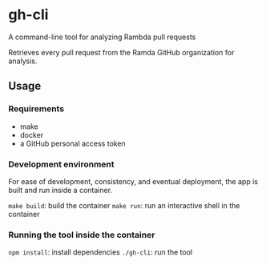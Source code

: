 # gh-cli
A command-line tool for analyzing Rambda pull requests

Retrieves every pull request from the Ramda GitHub organization for analysis.

## Usage

### Requirements
- make
- docker
- a GitHub personal access token

### Development environment
For ease of development, consistency, and eventual deployment, the app is built and run inside a container.

`make build`: build the container
`make run`: run an interactive shell in the container

### Running the tool inside the container
`npm install`: install dependencies
`./gh-cli`: run the tool
